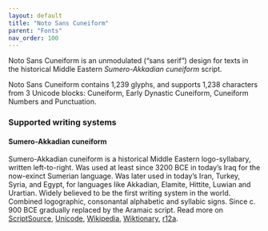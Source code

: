 ```yaml
---
layout: default
title: "Noto Sans Cuneiform"
parent: "Fonts"
nav_order: 100
---
```

Noto Sans Cuneiform is an unmodulated (“sans serif”) design for texts in the historical Middle Eastern _Sumero-Akkadian cuneiform_ script. 

Noto Sans Cuneiform contains 1,239 glyphs, and supports 1,238 characters from 3 Unicode blocks: Cuneiform, Early Dynastic Cuneiform, Cuneiform Numbers and Punctuation.


### Supported writing systems


#### Sumero-Akkadian cuneiform

Sumero-Akkadian cuneiform is a historical Middle Eastern logo-syllabary, written left-to-right. Was used at least since 3200 BCE in today’s Iraq for the now-exinct Sumerian language. Was later used in today’s Iran, Turkey, Syria, and Egypt, for languages like Akkadian, Elamite, Hittite, Luwian and Urartian. Widely believed to be the first writing system in the world. Combined logographic, consonantal alphabetic and syllabic signs. Since c. 900 BCE gradually replaced by the Aramaic script. Read more on [ScriptSource](https://scriptsource.org/scr/Xsux), [Unicode](https://www.unicode.org/versions/Unicode13.0.0/ch11.pdf#G26852), [Wikipedia](https://en.wikipedia.org/wiki/ISO_15924:Xsux), [Wiktionary](https://en.wiktionary.org/wiki/Category:Cuneiform_script), [r12a](https://r12a.github.io/scripts/links?iso=Xsux).

